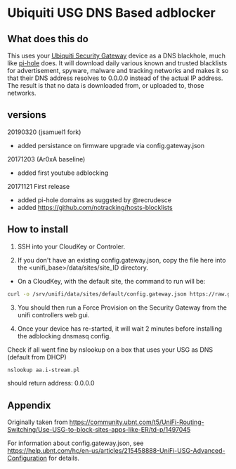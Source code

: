 # Ubiquiti USG DNS Based adblocker
## What does this do
This uses your [Ubiquiti Security Gateway](https://www.ubnt.com/unifi-routing/usg/) device as a DNS blackhole, much like [pi-hole](https://pi-hole.net/) does. It will download daily various known and trusted blacklists for advertisement, spyware, malware and tracking networks and makes it so that their DNS address resolves to 0.0.0.0 instead of the actual IP address. The result is that no data is downloaded from, or uploaded to, those networks.

## versions
20190320 (jsamuel1 fork)
* added persistance on firmware upgrade via config.gateway.json

20171203 (Ar0xA baseline)
* added first youtube adblocking

20171121
First release
* added pi-hole domains as suggsted by @recrudesce
* added https://github.com/notracking/hosts-blocklists

## How to install

1. SSH into your CloudKey or Controler.

2. If you don't have an existing config.gateway.json, copy the file here into the <unifi_base>/data/sites/site_ID directory.

* On a CloudKey, with the default site, the command to run will be:

```bash
curl -o /srv/unifi/data/sites/default/config.gateway.json https://raw.githubusercontent.com/jsamuel1/USG-DNS-ADBLOCK/master/config.gateway.json
```

3. You should then run a Force Provision on the Security Gateway from the unifi controllers web gui.

4. Once your device has re-started, it will wait 2 minutes before installing the adblocking dnsmasq config.

Check if all went fine by nslookup on a box that uses your USG as DNS (default from DHCP)<br>

```bash
nslookup aa.i-stream.pl
```

should return address: 0.0.0.0

## Appendix
Originally taken from https://community.ubnt.com/t5/UniFi-Routing-Switching/Use-USG-to-block-sites-apps-like-ER/td-p/1497045

For information about config.gateway.json, see https://help.ubnt.com/hc/en-us/articles/215458888-UniFi-USG-Advanced-Configuration for details.
